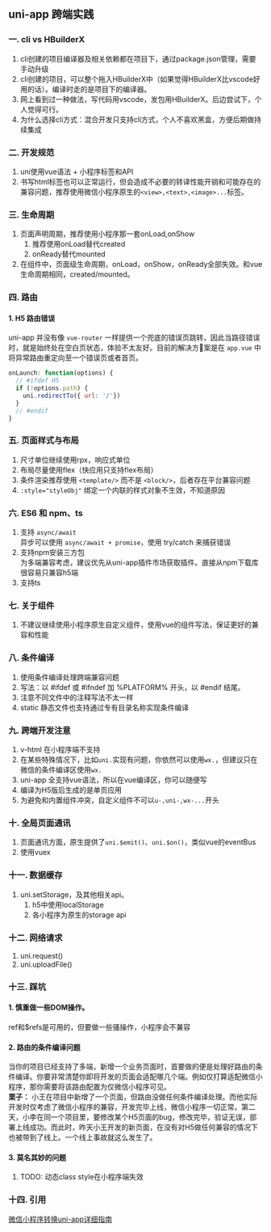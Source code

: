 ## uni-app 跨端实践

### 一. cli vs HBuilderX
1. cli创建的项目编译器及相关依赖都在项目下，通过package.json管理，需要手动升级
2. cli创建的项目，可以整个拖入HBuilderX中（如果觉得HBuilderX比vscode好用的话）。编译时走的是项目下的编译器。
3. 网上看到过一种做法，写代码用vscode，发包用HBuilderX。后边尝试下，个人觉得可行。
4. 为什么选择cli方式：混合开发只支持cli方式，个人不喜欢黑盒，方便后期做持续集成

### 二. 开发规范
1. uni使用vue语法 + 小程序标签和API
2. 书写html标签也可以正常运行，但会造成不必要的转译性能开销和可能存在的兼容问题，推荐使用微信小程序原生的`<view>,<text>,<image>...`标签。

### 三. 生命周期
1. 页面声明周期，推荐使用小程序那一套onLoad,onShow  
    1. 推荐使用onLoad替代created
    2. onReady替代mounted
2. 在组件中，页面级生命周期，onLoad，onShow，onReady全部失效。和vue生命周期相同，created/mounted。

### 四. 路由
#### 1. H5 路由错误
uni-app 并没有像 `vue-router` 一样提供一个兜底的错误页跳转，因此当路径错误时，就是始终处在空白页状态，体验不太友好。目前的解决方案是在 `app.vue` 中将异常路由重定向至一个错误页或者首页。
```js
onLaunch: function(options) {
  // #ifdef H5
  if (!options.path) {
    uni.redirectTo({ url: '/'})
  }
  // #endif
}
```

### 五. 页面样式与布局
1. 尺寸单位继续使用rpx，响应式单位
2. 布局尽量使用flex（快应用只支持flex布局）
3. 条件渲染推荐使用 `<template/>` 而不是 `<block/>`，后者存在平台兼容问题
4. `:style="styleObj"` 绑定一个内联的样式对象不生效，不知道原因

### 六. ES6 和 npm、ts
1. 支持 `async/await`  
    异步可以使用 `async/await + promise`，使用 try/catch 来捕获错误
2. 支持npm安装三方包  
    为多端兼容考虑，建议优先从uni-app插件市场获取插件。直接从npm下载库很容易只兼容h5端
3. 支持ts

### 七. 关于组件
1. 不建议继续使用小程序原生自定义组件，使用vue的组件写法，保证更好的兼容和性能

### 八. 条件编译
1. 使用条件编译处理跨端兼容问题  
2. 写法：以 #ifdef 或 #ifndef 加 %PLATFORM% 开头，以 #endif 结尾。
3. 注意不同文件中的注释写法不太一样
4. static 静态文件也支持通过专有目录名称实现条件编译

### 九. 跨端开发注意
1. v-html 在小程序端不支持
2. 在某些特殊情况下，比如`uni.`实现有问题，你依然可以使用`wx.`，但建议只在微信的条件编译区使用`wx.`
3. uni-app 全支持vue语法，所以在vue编译区，你可以随便写
4. 编译为H5版后生成的是单页应用
5. 为避免和内置组件冲突，自定义组件不可以`u-,uni-,wx-...`开头

### 十. 全局页面通讯
1. 页面通讯方面，原生提供了`uni.$emit()`、`uni.$on()`，类似vue的eventBus
2. 使用vuex

### 十一. 数据缓存
1. uni.setStorage，及其他相关api。
    1. h5中使用localStorage
    2. 各小程序为原生的storage api

### 十二. 网络请求
1. uni.request()
2. uni.uploadFile()

### 十三. 踩坑
#### 1. 慎重做一些DOM操作。  
ref和$refs是可用的，但要做一些骚操作，小程序会不兼容
#### 2. 路由的条件编译问题
当你的项目已经支持了多端，新增一个业务页面时，首要做的便是处理好路由的条件编译。你要非常清楚你即将开发的页面会适配哪几个端。例如仅打算适配微信小程序，那你需要将该路由配置为仅微信小程序可见。  
**栗子：** 小王在项目中新增了一个页面，但路由没做任何条件编译处理。而他实际开发时仅考虑了微信小程序的兼容，开发完毕上线，微信小程序一切正常。第二天，小李在同一个项目里，要修改某个H5页面的bug，修改完毕，验证无误，部署上线成功。而此时，昨天小王开发的新页面，在没有对H5做任何兼容的情况下也被带到了线上。一个线上事故就这么发生了。
#### 3. 莫名其妙的问题
1. TODO: 动态class style在小程序端失效

### 十四. 引用
[微信小程序转换uni-app详细指南](https://ask.dcloud.net.cn/article/35786)